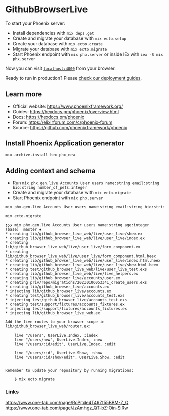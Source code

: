 # GithubBrowserLive

To start your Phoenix server:

  * Install dependencies with `mix deps.get`
  * Create and migrate your database with `mix ecto.setup`
  * Create your database with `mix ecto.create`
  * Migrate your database with `mix ecto.migrate`
  * Start Phoenix endpoint with `mix phx.server` or inside IEx with `iex -S mix phx.server`

Now you can visit [`localhost:4000`](http://localhost:4000) from your browser.

Ready to run in production? Please [check our deployment guides](https://hexdocs.pm/phoenix/deployment.html).

## Learn more

  * Official website: https://www.phoenixframework.org/
  * Guides: https://hexdocs.pm/phoenix/overview.html
  * Docs: https://hexdocs.pm/phoenix
  * Forum: https://elixirforum.com/c/phoenix-forum
  * Source: https://github.com/phoenixframework/phoenix

## Install Phoenix Application generator

```bash
mix archive.install hex phx_new
```

## Adding context and schema

  * Run `mix phx.gen.live Accounts User users name:string email:string bio:string number_of_pets:integer`
  * Create and migrate your database with `mix ecto.migrate`
  * Start Phoenix endpoint with `mix phx.server`

```bash
mix phx.gen.live Accounts User users name:string email:string bio:string number_of_pets:integer
```
```bash
mix ecto.migrate
```
```
❯❯❯ mix phx.gen.live Accounts User users name:string age:integer                                                                                                                                                                                                                                                                  (base)  master ✱
* creating lib/github_browser_live_web/live/user_live/show.ex
* creating lib/github_browser_live_web/live/user_live/index.ex
* creating lib/github_browser_live_web/live/user_live/form_component.ex
* creating lib/github_browser_live_web/live/user_live/form_component.html.heex
* creating lib/github_browser_live_web/live/user_live/index.html.heex
* creating lib/github_browser_live_web/live/user_live/show.html.heex
* creating test/github_browser_live_web/live/user_live_test.exs
* creating lib/github_browser_live_web/live/live_helpers.ex
* creating lib/github_browser_live/accounts/user.ex
* creating priv/repo/migrations/20230106053341_create_users.exs
* creating lib/github_browser_live/accounts.ex
* injecting lib/github_browser_live/accounts.ex
* creating test/github_browser_live/accounts_test.exs
* injecting test/github_browser_live/accounts_test.exs
* creating test/support/fixtures/accounts_fixtures.ex
* injecting test/support/fixtures/accounts_fixtures.ex
* injecting lib/github_browser_live_web.ex

Add the live routes to your browser scope in lib/github_browser_live_web/router.ex:

    live "/users", UserLive.Index, :index
    live "/users/new", UserLive.Index, :new
    live "/users/:id/edit", UserLive.Index, :edit

    live "/users/:id", UserLive.Show, :show
    live "/users/:id/show/edit", UserLive.Show, :edit


Remember to update your repository by running migrations:

    $ mix ecto.migrate
```

### Links
https://www.one-tab.com/page/RoPjtde4T46Zt55BBM-Z_Q
https://www.one-tab.com/page/JzAmhgz_QT-bZ-Oin-SiRw
